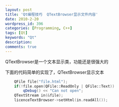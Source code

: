 ```yaml
---
layout: post
title: 'Qt编程技巧  QTextBrowser显示文件内容'
date: 2010-2-20
wordpress_id: 396
categories: [Programming, C++]
tags: [Qt]
keywords: "Qt"
description: 
comments: true
---
```

QTextBrowser是一个文本显示类，功能还是很强大的

下面的代码简单的实现了，QTextBrowser显示文本

``` cpp
    QFile file("file.html");
    if(!file.open(QFile::ReadOnly | QFile::Text))
        qDebug() << "Can not open";
    QTextStream in(&file);
    licenceTextBrowser->setHtml(in.readAll());
```
